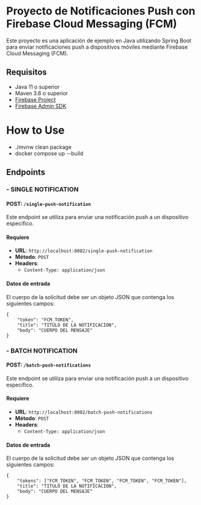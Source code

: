# Proyecto de Notificaciones Push con Firebase Cloud Messaging (FCM)

Este proyecto es una aplicación de ejemplo en Java utilizando Spring Boot para enviar notificaciones push a dispositivos móviles mediante Firebase Cloud Messaging (FCM).

## Requisitos

- Java 11 o superior
- Maven 3.6 o superior
- [Firebase Project](https://firebase.google.com/)
- [Firebase Admin SDK](https://firebase.google.com/docs/admin/setup)


# How to Use

- ./mvnw clean package
- docker compose up --build

## Endpoints

### - SINGLE NOTIFICATION

#### POST: `/single-push-notification`

Este endpoint se utiliza para enviar una notificación push a un dispositivo específico.

#### Requiere

- **URL**: `http://localhost:8082/single-push-notification`
- **Método**: `POST`
- **Headers**:
    - `Content-Type: application/json`

#### Datos de entrada

El cuerpo de la solicitud debe ser un objeto JSON que contenga los siguientes campos:

```
{
    "token": "FCM_TOKEN",
    "title": "TITULO DE LA NOTIFICACION",
    "body": "CUERPO DEL MENSAJE"
}
```

### - BATCH NOTIFICATION

#### POST: `/batch-push-notifications`

Este endpoint se utiliza para enviar una notificación push a un dispositivo específico.

#### Requiere

- **URL**: `http://localhost:8082/batch-push-notifications`
- **Método**: `POST`
- **Headers**:
    - `Content-Type: application/json`

#### Datos de entrada

El cuerpo de la solicitud debe ser un objeto JSON que contenga los siguientes campos:

```
{
    "tokens": ["FCM_TOKEN", "FCM_TOKEN", "FCM_TOKEN", "FCM_TOKEN"],
    "title": "TITULO DE LA NOTIFICACION",
    "body": "CUERPO DEL MENSAJE"
}
```